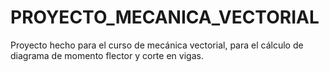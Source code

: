 # PROYECTO_MECANICA_VECTORIAL
Proyecto hecho para el curso de mecánica vectorial, para el cálculo de diagrama de momento flector y corte en vigas.
